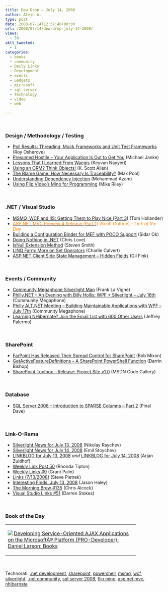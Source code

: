 ```yaml
---
title: Dew Drop – July 14, 2008
author: Alvin A.
type: post
date: 2008-07-14T12:37:40+00:00
url: /2008/07/14/dew-drop-july-14-2008/
views:
  - 58
aktt_tweeted:
  - 1
categories:
  - books
  - community
  - Daily Links
  - Development
  - events
  - Gadgets
  - microsoft
  - sql server
  - Technology
  - video
  - web

---
```

</p> 

&#160;

### Design / Methodology / Testing

  * [Poll Results: Threading, Mock Frameworks and Unit Test Frameworks][1] (Roy Osherove)
  * [Presumed Hostile &#8211; Your Application Is Out to Get You][2] (Michael Janke)
  * [Lessons That I Learned From Waegis][3] (Keyvan Nayyeri)
  * [Using an ORM? Think Objects!][4] (K. Scott Allen)
  * [The Blame Game: How Necessary Is Traceability?][5] (Max Pool)
  * [Understanding Dependency Injection][6] (Mohammad Azam)
  * [Using Flip Video&#8217;s Mino for Programming][7] (Mike Riley)

&#160;

### .NET / Visual Studio

  * [MSMQ, WCF and IIS: Getting Them to Play Nice (Part 3)][8] (Tom Hollander)
  * [<font color="#ff8000">ASP.NET MVC Preview 4 Release (Part 1)</font>][9] <font color="#ff8000">(Scott Guthrie) <em>– Link of the Day</em></font>
  * [Building a Configuration Binder for MEF with POCO Support][10] (Sidar Ok)
  * [Doing Nothing in .NET][11] (Chris Love)
  * [IsNull Extension Method][12] (Steven Smith)
  * [LINQ Farm: More on Set Operators][13] (Charlie Calvert)
  * [ASP.NET Client Side State Management &#8211; Hidden Fields][14] (Gil Fink)

&#160;

### Events / Community

  * [Community Megaphone Silverlight Map][15] (Frank La Vigne)
  * [Philly.NET &#8211; An Evening with Billy Hollis: WPF + Silverlight &#8211; July 16th][16] (Community Megaphone)
  * [Philly ALT.NET Meeting &#8211; Building Maintainable Applications with WPF &#8211; July 17th][17] (Community Megaphone)
  * [Learning NHibernate? Join the Email List with 600 Other Users][18] (Jeffrey Palermo)

&#160;

### SharePoint

  * [FarPoint Has Released Their Spread Control for SharePoint][19] (Bob Mixon)
  * [GetActiveFeatureDefinitions &#8211; A SharePoint PowerShell Function][20] (Darrin Bishop)
  * [SharePoint Toolbox &#8211; Release: Project Site v1.0][21] (MSDN Code Gallery)

&#160;

### Database

  * [SQL Server 2008 &#8211; Introduction to SPARSE Columns &#8211; Part 2][22] (Pinal Dave)

&#160;</p> </p> </p> </p> 

### Link-O-Rama

  * [Silverlight News for July 13, 2008][23] (Nikolay Raychev)
  * [Silverlight News for July 14, 2008][24] (Emil Stoychev)
  * [LINKBLOG for July 13, 2008][25]&#160;_and_&#160;[LINKBLOG for July 14, 2008][26] (Arjan Zuidhof)
  * [Weekly Link Post 50][27] (Rhonda Tipton)
  * [Weekly Links #9][28] (Grant Palin)
  * [Links (7/13/2008)][29] (Steve Pietrek)
  * [Interesting Finds: July 13, 2008][30] (Jason Haley)
  * [The Morning Brew #135][31] (Chris Alcock)
  * [Visual Studio Links #51][32] (Darren Stokes)

&#160;

### Book of the Day

<div class="wlWriterSmartContent" id="scid:7dc1bd33-94bd-46fd-a20b-0131235bcd47:b109df0c-b666-4be1-a0a2-34b09e6dcdd4" style="padding-right: 0px; display: inline; padding-left: 0px; float: none; padding-bottom: 0px; margin: 0px; padding-top: 0px">
  <table cellspacing="0" cellpadding="2" width="400" border="0" unselectable="on">
    <tr>
      <td valign="top" width="400">
        <p>
          <a title="Developing Service-Oriented AJAX Applications on the Microsoft&Acirc;&reg; Platform (PRO-Developer): Daniel Larson: Books" href="http://www.amazon.com/exec/obidos/ASIN/0735625913/alvinashcraft-20"><img data-recalc-dims="1" decoding="async" src="https://i0.wp.com/images.amazon.com/images/P/0735625913.01.MZZZZZZZ.jpg?w=660" border="0" align="left" style="float:left" />Developing Service-Oriented AJAX Applications on the Microsoft&Acirc;&reg; Platform (PRO-Developer): Daniel Larson: Books</a>
        </p>
      </td>
    </tr>
  </table>
</div>

&#160;

<div class="wlWriterSmartContent" id="scid:C16BAC14-9A3D-4c50-9394-FBFEF7A93539:03c6f459-cec7-47f1-b09d-f591eb79b379" style="padding-right: 0px; display: inline; padding-left: 0px; float: none; padding-bottom: 0px; margin: 0px; padding-top: 0px">
  <!--dotnetkickit-->
</div>

<div class="wlWriterSmartContent" id="scid:d7bf807d-7bb0-458a-811f-90c51817d5c2:aa7f06bf-21f1-49c5-8a02-2028aa858231" style="padding-right: 0px; display: inline; padding-left: 0px; float: none; padding-bottom: 0px; margin: 0px; padding-top: 0px">
  <p>
    <span class="TagSite">Technorati:</span> <a href="http://technorati.com/tag/.net+development" rel="tag" class="tag">.net development</a>, <a href="http://technorati.com/tag/sharepoint" rel="tag" class="tag">sharepoint</a>, <a href="http://technorati.com/tag/powershell" rel="tag" class="tag">powershell</a>, <a href="http://technorati.com/tag/msmq" rel="tag" class="tag">msmq</a>, <a href="http://technorati.com/tag/wcf" rel="tag" class="tag">wcf</a>, <a href="http://technorati.com/tag/silverlight" rel="tag" class="tag">silverlight</a>, <a href="http://technorati.com/tag/.net+community" rel="tag" class="tag">.net community</a>, <a href="http://technorati.com/tag/sql+server+2008" rel="tag" class="tag">sql server 2008</a>, <a href="http://technorati.com/tag/flip+mino" rel="tag" class="tag">flip mino</a>, <a href="http://technorati.com/tag/asp.net+mvc" rel="tag" class="tag">asp.net mvc</a>, <a href="http://technorati.com/tag/nhibernate" rel="tag" class="tag">nhibernate</a><br /><!-- StartInsertedTags: .net development, sharepoint, powershell, msmq, wcf, silverlight, .net community, sql server 2008, flip mino, asp.net mvc, nhibernate :EndInsertedTags -->
  </p>
</div>

 [1]: http://weblogs.asp.net/rosherove/archive/2008/07/13/poll-results-threading-mock-frameworks-and-unit-test-frameworks.aspx
 [2]: http://lastinfirstout.blogspot.com/2008/07/presumed-hostile-your-application-is.html
 [3]: http://nayyeri.net/blog/lessons-that-i-learned-from-waegis/
 [4]: http://odetocode.com/Blogs/scott/archive/2008/07/14/12185.aspx
 [5]: http://www.codesqueeze.com/the-blame-game-how-necessary-is-traceability/
 [6]: http://www.azamsharp.com/Posts/62_Understanding_Dependency_Injection.aspx
 [7]: http://dobbscodetalk.com/index.php?option=com_myblog&show=Using-Flip-Videos-Mino-for-Programming.html&Itemid=29
 [8]: http://blogs.msdn.com/tomholl/archive/2008/07/14/msmq-wcf-and-iis-getting-them-to-play-nice-part-3.aspx
 [9]: http://weblogs.asp.net/scottgu/archive/2008/07/14/asp-net-mvc-preview-4-release-part-1.aspx
 [10]: http://www.sidarok.com/web/blog/content/2008/07/14/building-a-configuration-binder-for-mef-with-poco-support.html
 [11]: http://professionalaspnet.com/archive/2008/07/13/Doing-Nothing-in-.NET.aspx
 [12]: http://csharpfeeds.com/post.aspx?id=8685
 [13]: http://blogs.msdn.com/charlie/archive/2008/07/12/the-linq-set-operators.aspx
 [14]: http://dotnet.dzone.com/news/aspnet-client-side-state-manag-0
 [15]: http://franksworld.com/blog/archive/2008/07/13/11068.aspx
 [16]: http://www.communitymegaphone.com/ShowEvent.aspx?EventID=322
 [17]: http://www.communitymegaphone.com/ShowEvent.aspx?EventID=323
 [18]: http://jeffreypalermo.com/blog/learning-nhibernate-join-the-email-list-with-600-other-users/
 [19]: http://masteringsharepoint.com/blogs/bobmixon/archive/2008/07/14/farpoint-has-released-their-spread-control-for-sharepoint.aspx
 [20]: http://darrinbishop.com/blog/archive/2008/07/14/GetActiveFeatureDefinitions.aspx
 [21]: http://code.msdn.microsoft.com/sharepointtoolbox/Release/ProjectReleases.aspx?ReleaseId=1283
 [22]: http://blog.sqlauthority.com/2008/07/14/sql-server-2008-introduction-to-sparse-columns-part-2/
 [23]: http://www.silverlightshow.net/news/Silverlight-news-for-July-13-2008.aspx
 [24]: http://www.silverlightshow.net/news/Silverlight-news-for-July-14-2008.aspx
 [25]: http://www.arjansworld.com/2008/07/13/linkblog-for-july-13-2008/
 [26]: http://www.arjansworld.com/2008/07/14/linkblog-for-july-14-2008/
 [27]: http://rtipton.wordpress.com/2008/07/13/weekly-link-post-50/
 [28]: http://www.grantpalin.com/2008/07/13/weekly-links-9/
 [29]: http://spietrek.blogspot.com/2008/07/links-7132008.html
 [30]: http://jasonhaley.com/blog/archive/2008/07/13/141992.aspx
 [31]: http://blog.cwa.me.uk/2008/07/14/the-morning-brew-135/
 [32]: http://visualstudiohacks.com/blog/visual-studio-links-51/